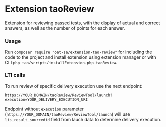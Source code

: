 # Extension taoReview

Extension for reviewing passed tests, with the display of actual and correct answers, as well as the number of points for each answer.

### Usage

Run `composer require "oat-sa/extension-tao-review"` for including the code to the project and install extension using extension manager or with CLI `php tao/scripts/installExtension.php taoReview`. 

### LTI calls

To run review of specific delivery execution use the next endpoint:
```
https://YOUR_DOMAIN/taoReview/ReviewTool/launch?execution=YOUR_DELIVERY_EXECUTION_URI
```

Endpoint without `execution` parameter (`https://YOUR_DOMAIN/taoReview/ReviewTool/launch`) will use `lis_result_sourcedid` field from lauch data to determine delivery execution.